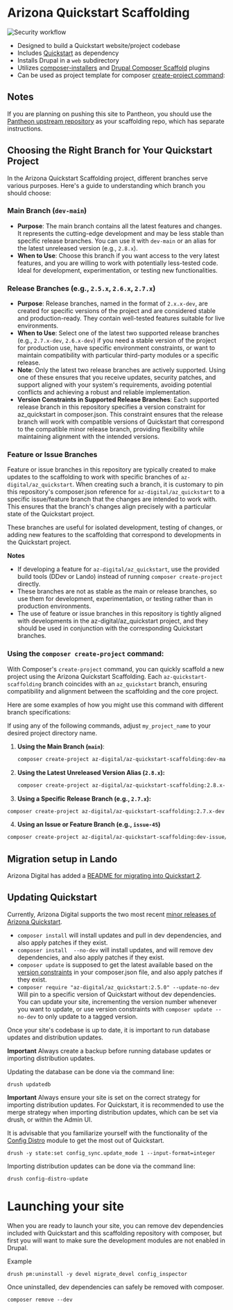 # Arizona Quickstart Scaffolding

![Security workflow](https://github.com/az-digital/az-quickstart-scaffolding/workflows/Security%20workflow/badge.svg)

- Designed to build a Quickstart website/project codebase
- Includes [Quickstart](https://github.com/az-digital/az_quickstart) as dependency
- Installs Drupal in a `web` subdirectory
- Utilizes [composer-installers](https://github.com/composer/installers) and [Drupal Composer Scaffold](https://github.com/drupal/core-composer-scaffold) plugins
- Can be used as project template for composer [create-project command](https://getcomposer.org/doc/03-cli.md#create-project):

## Notes
If you are planning on pushing this site to Pantheon, you should use the
[Pantheon upstream repository](https://github.com/az-digital/az-quickstart-pantheon) as your scaffolding repo,
which has separate instructions.

## Choosing the Right Branch for Your Quickstart Project
In the Arizona Quickstart Scaffolding project, different branches serve various
purposes. Here's a guide to understanding which branch you should choose:

### Main Branch (`dev-main`)

- **Purpose**: The main branch contains all the latest features and changes. It
  represents the cutting-edge development and may be less stable than specific
  release branches. You can use it with `dev-main` or an alias for the latest
  unreleased version (e.g., `2.8.x`).
- **When to Use**: Choose this branch if you want access to the very latest
  features, and you are willing to work with potentially less-tested code. Ideal
  for development, experimentation, or testing new functionalities.

### Release Branches (e.g., `2.5.x`, `2.6.x`, `2.7.x`)

- **Purpose**: Release branches, named in the format of `2.x.x-dev`, are created
  for specific versions of the project and are considered stable and
  production-ready. They contain well-tested features suitable for live
  environments.
- **When to Use**: Select one of the latest two supported release branches
  (e.g., `2.7.x-dev`, `2.6.x-dev`) if you need a stable version of the project
  for production use, have specific environment constraints, or want to maintain
  compatibility with particular third-party modules or a specific release.
- **Note**: Only the latest two release branches are actively supported. Using
  one of these ensures that you receive updates, security patches, and support
  aligned with your system's requirements, avoiding potential conflicts and
  achieving a robust and reliable implementation.
- **Version Constraints in Supported Release Branches**: Each supported release
  branch in this repository specifies a version constraint for az_quickstart in composer.json.
  This constraint ensures that the release branch will work with compatible
  versions of Quickstart that correspond to the compatible minor release branch,
  providing flexibility while maintaining alignment with the intended versions.

### Feature or Issue Branches

Feature or issue branches in this repository are typically created to make
updates to the scaffolding to work with specific branches of
`az-digital/az_quickstart`. When creating such a branch, it is customary to pin
this repository's composer.json reference for `az-digital/az_quickstart` to a
specific issue/feature branch that the changes are intended to work with. This
ensures that the branch's changes align precisely with a particular state of the
Quickstart project.

These branches are useful for isolated development, testing of changes, or adding new features to the scaffolding that correspond to developments in the Quickstart project.

**Notes**
- If developing a feature for `az-digital/az_quickstart`, use the provided build tools (DDev or Lando) instead of running `composer create-project` directly.
- These branches are not as stable as the main or release branches, so use
  them for development, experimentation, or testing rather than in production
  environments.
- The use of feature or issue branches in this repository is tightly aligned
  with developments in the az-digital/az_quickstart project, and they should be
  used in conjunction with the corresponding Quickstart branches.

### Using the `composer create-project` command:

With Composer's `create-project` command, you can quickly scaffold a new project
using the Arizona Quickstart Scaffolding. Each `az-quickstart-scaffolding`
branch coincides with an `az_quickstart` branch, ensuring compatibility and
alignment between the scaffolding and the core project.


Here are some examples of how you might use this command with different branch
specifications:

If using any of the following commands, adjust `my_project_name` to your desired
project directory name.

1. **Using the Main Branch (`main`)**:
   ```bash
   composer create-project az-digital/az-quickstart-scaffolding:dev-main my_project_name --no-interaction --no-dev

2. **Using the Latest Unreleased Version Alias (`2.8.x`):**

   ```bash
   composer create-project az-digital/az-quickstart-scaffolding:2.8.x-dev my_project_name --no-interaction --no-dev
   ```

3. **Using a Specific Release Branch (e.g., `2.7.x`):**
  ```bash
  composer create-project az-digital/az-quickstart-scaffolding:2.7.x-dev my_project_name --no-interaction --no-dev
  ```

4. **Using an Issue or Feature Branch (e.g., `issue-45`)**

  ```bash
  composer create-project az-digital/az-quickstart-scaffolding:dev-issue/45 my_project_name --no-interaction
  ```

## Migration setup in Lando

Arizona Digital has added a [README for migrating into Quickstart 2](https://github.com/az-digital/az_quickstart/blob/main/modules/custom/az_migration/README.md).


## Updating Quickstart

Currently, Arizona Digital supports the two most recent [minor releases of Arizona Quickstart](https://github.com/az-digital/az_quickstart/blob/main/RELEASES.md).

- `composer install` will install updates and pull in dev dependencies, and also apply patches if they exist.
- `composer install  --no-dev` will install updates, and will remove dev dependencies, and also apply patches if they exist.
- `composer update` is supposed to get the latest available based on the [version constraints](https://getcomposer.org/doc/articles/versions.md#summary) in your composer.json file, and also apply patches if they exist.
- `composer require "az-digital/az_quickstart:2.5.0" --update-no-dev` Will pin to a specific version of Quickstart without dev dependencies. You can update your site, incrementing the version number whenever you want to update, or use version constraints with `composer update --no-dev` to only update to a tagged version.

Once your site's codebase is up to date, it is important to run database updates and distribution updates.

**Important** Always create a backup before running database updates or importing distribution updates.

Updating the database can be done via the command line:
```
drush updatedb
```
**Important** Always ensure your site is set on the correct strategy for importing distribution updates.
For Quickstart, it is recommended to use the merge strategy when importing distribution updates, which can be set via drush, or within the Admin UI.

It is advisable that you familiarize yourself with the functionality of the [Config Distro](https://www.drupal.org/project/config_distro) module to get the most out of Quickstart.

```
drush -y state:set config_sync.update_mode 1 --input-format=integer
```
Importing distribution updates can be done via the command line:
```
drush config-distro-update
```

# Launching your site

When you are ready to launch your site, you can remove dev dependencies included with Quickstart and this scaffolding repository with composer, but first you will want to make sure the development modules are not enabled in Drupal.

Example
```
drush pm:uninstall -y devel migrate_devel config_inspector
```

Once uninstalled, dev dependencies can safely be removed with composer.
```
composer remove --dev
```

